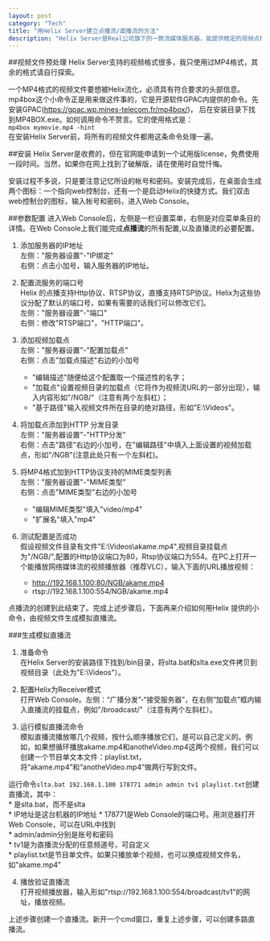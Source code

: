 ```yaml
---
layout: post    
category: "Tech"   
title: "用Helix Server建立点播流/直播流的方法"      
description: "Helix Server是Real公司旗下的一款流媒体服务器，能提供稳定的视频点播服务（支持HTTP、RTSP多种协议），还提供生成模拟直播流的小工具（SLTA）。本文介绍用Helix Server生成直播流和点播流的方法。"
---
```


##视频文件预处理
Helix Server支持的视频格式很多，我只使用过MP4格式，其余的格式请自行探索。     

一个MP4格式的视频文件要想被Helix流化，必须具有符合要求的头部信息。mp4box这个小命令正是用来做这件事的，它是开源软件GPAC内提供的命令。先安装GPAC(https://gpac.wp.mines-telecom.fr/mp4box/)， 后在安装目录下找到MP4BOX.exe。如何调用命令不赘言。它的使用格式是：      
`mp4box mymovie.mp4 -hint`    
在安装Helix Server前，将所有的视频文件都用这条命令处理一遍。    

##安装
Helix Server是收费的，但在官网能申请到一个试用版license，免费使用一段时间。当然，如果你在网上找到了破解版，请在使用时自觉忏悔。    

安装过程不多说，只是要注意记忆所设的帐号和密码。安装完成后，在桌面会生成两个图标：一个指向web控制台，还有一个是启动Helix的快捷方式。我们双击web控制台的图标，输入帐号和密码，进入Web Console。    

##参数配置
进入Web Console后，左侧是一栏设置菜单，右侧是对应菜单条目的详情。在Web Console上我们能完成**点播流**的所有配置,以及直播流的必要配置。   

1.  添加服务器的IP地址   
左侧："服务器设置"-"IP绑定"    
右侧：点击小加号，输入服务器的IP地址。    

2. 配置流服务的端口号    
Helix 的点播支持Http协议、RTSP协议，直播支持RTSP协议。Helix为这些协议分配了默认的端口号，如果有需要的话我们可以修改它们。   
左侧："服务器设置"-"端口"    
右侧：修改"RTSP端口"，"HTTP端口"。    

3. 添加视频加载点    
左侧："服务器设置"-"配置加载点"    
右侧：点击"加载点描述"右边的小加号    
	* "编辑描述"随便给这个配置取一个描述性的名字；     
	* "加载点"设置视频目录的加载点（它将作为视频流URL的一部分出现），输入内容形如"/NGB/"（注意有两个左斜杠）；     
	* "基于路径"输入视频文件所在目录的绝对路径，形如"E:\Videos"。    

4. 将加载点添加到HTTP 分发目录    
左侧："服务器设置"-"HTTP分发"   
右侧：点击"路径"右边的小加号，在"编辑路径"中填入上面设置的视频加载点，形如"/NGB"(注意此处只有一个左斜杠)。    

5. 将MP4格式加到HTTP协议支持的MIME类型列表    
左侧："服务器设置"-"MIME类型"    
右侧：点击"MIME类型"右边的小加号    
	* "编辑MIME类型"填入"video/mp4"    
	* "扩展名"填入"mp4"    

6. 测试配置是否成功    
假设视频文件目录有文件"E:\Videos\akame.mp4",视频目录挂载点为"/NGB/",配置的Http协议端口为80，Rtsp协议端口为554。在PC上打开一个能播放网络媒体流的视频播放器（推荐VLC），输入下面的URL播放视频：     
    * http://192.168.1.100:80/NGB/akame.mp4     
    * rtsp://192.168.1.100:554/NGB/akame.mp4    

点播流的创建到此结束了。完成上述步骤后，下面再来介绍如何用Helix 提供的小命令，由视频文件生成模拟直播流。    

###生成模拟直播流
1. 准备命令   
在Helix Server的安装路径下找到/bin目录，将slta.bat和slta.exe文件拷贝到视频目录（此处为"E:\Videos\"）。

2. 配置Helix为Receiver模式    
打开Web Console。左侧：“广播分发”-“接受服务器”，在右侧“加载点”框内输入直播流的挂载点，例如"/broadcast/"（注意有两个左斜杠）。    

3. 运行模拟直播流命令    
模拟直播流播放哪几个视频，按什么顺序播放它们，是可以自己定义的。例如，如果想循环播放akame.mp4和anotheVideo.mp4这两个视频，我们可以创建一个节目单文本文件：playlist.txt，将“akame.mp4”和“anotheVideo.mp4”做两行写到文件。   

运行命令`slta.bat 192.168.1.100 178771 admin admin tv1 playlist.txt`创建直播流，其中：     
	* 是slta.bat，而不是slta   
	* IP地址是这台机器的IP地址
	* 178771是Web Console的端口号。用浏览器打开Web Console，可以在URL中找到   
	* admin/admin分别是账号和密码    
	* tv1是为直播流分配的任意频道号，可自定义    
	* playlist.txt是节目单文件。如果只播放单个视频，也可以换成视频文件名，如"akame.mp4"     

4. 播放验证直播流    
打开视频播放器，输入形如"rtsp://192.168.1.100:554/broadcast/tv1"的网址，播放视频。   

上述步骤创建一个直播流。新开一个cmd窗口，重复上述步骤，可以创建多路直播流。   



